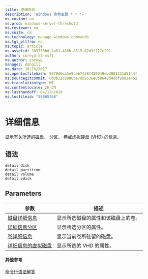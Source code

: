 ```yaml
---
title: 详细信息
description: 'Windows 命令主题 * * *- '
ms.custom: na
ms.prod: windows-server-threshold
ms.reviewer: na
ms.suite: na
ms.technology: manage-windows-commands
ms.tgt_pltfrm: na
ms.topic: article
ms.assetid: 305755bd-1a51-486b-8515-62d3f227c291
author: coreyp-at-msft
ms.author: coreyp
manager: dongill
ms.date: 10/16/2017
ms.openlocfilehash: 9970d6ca5e9ceb74384439049ebd981231d5144f
ms.sourcegitcommit: 0d0b32c8986ba7db9536e0b8648d4ddf9b03e452
ms.translationtype: MT
ms.contentlocale: zh-CN
ms.lasthandoff: 04/17/2019
ms.locfileid: "59865768"
---
```

# <a name="detail"></a>详细信息



显示有关所选的磁盘、 分区、 卷或虚拟硬盘 (VHD) 的信息。

## <a name="syntax"></a>语法

```
detail disk
detail partition
detail volume 
detail vdisk
```

## <a name="parameters"></a>Parameters

|参数|描述|
|---------|-----------|
|[磁盘详细信息](detail-disk.md)|显示所选磁盘的属性和该磁盘上的卷。|
|[详细信息分区](detail-partition.md)|显示所选分区的属性。|
|[卷详细信息](detail-volume.md)|显示当前卷所驻留的磁盘。|
|[详细信息的虚拟磁盘](detail-vdisk.md)|显示所选的 VHD 的属性。|

#### <a name="additional-references"></a>其他参考

[命令行语法解答](command-line-syntax-key.md)

